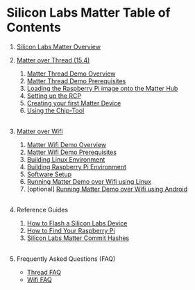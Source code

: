 # Silicon Labs Matter Table of Contents

1. [Silicon Labs Matter Overview](OVERVIEW.md) <br>

2. [Matter over Thread \(15.4\)](thread/THREAD.md)

    1. [Matter Thread Demo Overview](thread/DEMO_OVERVIEW.md)
    2. [Matter Thread Demo Prerequisites](thread/THREAD_PREREQS.md)
    3. [Loading the Raspberry Pi image onto the Matter Hub](thread/RASPI_IMG.md)
    4. [Setting up the RCP](thread/RCP.md)
    5. [Creating your first Matter Device](thread/BUILD_FLASH_MAD.md)
    6. [Using the Chip-Tool](thread/CHIP_TOOL.md)<BR> <BR>

3. [Matter over Wifi](wifi/WIFI.md)

    1. [Matter Wifi Demo Overview](wifi/DEMO_OVERVIEW.md)
    2. [Matter Wifi Demo Prerequisites](wifi/WIFI_PREREQS.md)
    3. [Building Linux Environment](wifi/BUILD_CHIP_ENV.md)
    4. [Building Raspberry Pi Environment](wifi/BUILD_PI_ENV.md)
    5. [Software Setup](wifi/SW_SETUP.md)
    6. [Running Matter Demo over Wifi using Linux](wifi/RUN_DEMO.md)
    7. [optional]
       [Running Matter Demo over Wifi using Android](wifi/WIFI_ANDROID.md)
       <br><br>

4. Reference Guides

    1. [How to Flash a Silicon Labs Device](general/FLASH_SILABS_DEVICE.md)
    2. [How to Find Your Raspberry Pi](general/FIND_RASPI.md)
    3. [Silicon Labs Matter Commit Hashes](general/COMMIT_HASHES.md) <br><br>

5. Frequently Asked Questions (FAQ)
    - [Thread FAQ](thread/FAQ.md)
    - [Wifi FAQ](wifi/FAQ.md)

<!--
(WIP)
Matter Setup for Development
Download Silicon Labs Matter Repo
Setup VSCode
Create a new sample application
Build ( 1 task)
Debug (1 task)
Edit
ZAP (Standalone) (1 task)
Pin Tool (Studio) (1 task)
BLE Configurator (Studio) (1 task)
Build Arguments (Sleepy End Device) (1 task)
Monitor Network (Wireshark, Studio) (1 task)
Bootloader (Studio) (1 task)
Energy Profiler (Studio) (1 task)
Studio Integration
Metadata for Matter SDK
Misc
Non Raspi based controllers
-->
